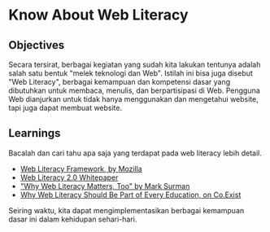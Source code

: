 # Know About Web Literacy

## Objectives

Secara tersirat, berbagai kegiatan yang sudah kita lakukan tentunya adalah salah satu bentuk "melek teknologi dan Web". Istilah ini bisa juga disebut "Web Literacy", berbagai kemampuan dan kompetensi dasar yang dibutuhkan untuk membaca, menulis, dan berpartisipasi di Web. Pengguna Web dianjurkan untuk tidak hanya menggunakan dan mengetahui website, tapi juga dapat membuat website.

## Learnings

Bacalah dan cari tahu apa saja yang terdapat pada web literacy lebih detail.

- [Web Literacy Framework, by Mozilla](https://learning.mozilla.org/web-literacy)
- [Web Literacy 2.0 Whitepaper](http://mozilla.github.io/content/web-lit-whitepaper)
- ["Why Web Literacy Matters, Too" by Mark Surman](https://medium.com/bright/why-web-literacy-matters-too-eedfd902ab07)
- [Why Web Literacy Should Be Part of Every Education, on Co.Exist](http://www.fastcoexist.com/1680264/why-web-literacy-should-be-part-of-every-education)

Seiring waktu, kita dapat mengimplementasikan berbagai kemampuan dasar ini dalam kehidupan sehari-hari.
